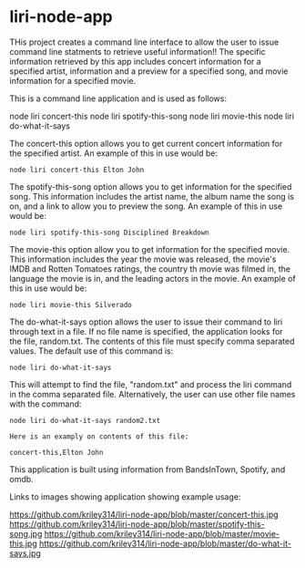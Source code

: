 # liri-node-app

THis project creates a command line interface to allow the user to issue command line statments to retrieve useful information!!
The specific information retrieved by this app includes concert information for a specified artist, information and a preview
for a specified song, and movie information for a specified movie.

This is a command line application and is used as follows:

  node liri concert-this <artist>
  node liri spotify-this-song <song name>
  node liri movie-this <movie name>
  node liri do-what-it-says

  The concert-this option allows you to get current concert information for the specified artist.  An example of this in use would be:

    node liri concert-this Elton John

  The spotify-this-song option allows you to get information for the specified song.  This information includes the artist name, the
  album name the song is on, and a link to allow you to preview the song.  An example of this in use would be:

    node liri spotify-this-song Disciplined Breakdown

  The movie-this option allow you to get information for the specified movie.  This information includes the year the movie was released,
  the movie's IMDB and Rotten Tomatoes ratings, the country th movie was filmed in, the language the movie is in, and the leading actors
  in the movie.  An example of this in use would be:

    node liri movie-this Silverado

  The do-what-it-says option allows the user to issue their command to liri through text in a file.  If no file name is specified, the
  application looks for the file, random.txt.  The contents of this file must specify comma separated values.  The default use of this command is:

    node liri do-what-it-says

  This will attempt to find the file, "random.txt" and process the liri command in the comma separated file.  Alternatively, the user
  can use other file names with the command:

    node liri do-what-it-says random2.txt

    Here is an examply on contents of this file:

    concert-this,Elton John

  This application is built using information from BandsInTown, Spotify, and omdb.

Links to images showing application showing example usage:

https://github.com/kriley314/liri-node-app/blob/master/concert-this.jpg
https://github.com/kriley314/liri-node-app/blob/master/spotify-this-song.jpg
https://github.com/kriley314/liri-node-app/blob/master/movie-this.jpg
https://github.com/kriley314/liri-node-app/blob/master/do-what-it-says.jpg

  